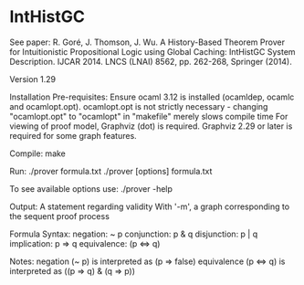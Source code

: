# IntHistGC

See paper: R. Goré, J. Thomson, J. Wu. A History-Based Theorem Prover for Intuitionistic Propositional Logic using Global Caching: IntHistGC System Description. IJCAR 2014. LNCS (LNAI) 8562, pp. 262-268, Springer (2014).

Version 1.29

Installation Pre-requisites:
Ensure ocaml 3.12 is installed (ocamldep, ocamlc and ocamlopt.opt).
    ocamlopt.opt is not strictly necessary -
    changing "ocamlopt.opt" to "ocamlopt" in "makefile" merely slows compile time
For viewing of proof model, Graphviz (dot) is required.
Graphviz 2.29 or later is required for some graph features.

Compile:
    make

Run:
    ./prover formula.txt
    ./prover [options] formula.txt

To see available options use:
    ./prover -help

Output:
    A statement regarding validity
    With '-m', a graph corresponding to the sequent proof process

Formula Syntax:
    negation:       ~ p
    conjunction:    p & q
    disjunction:    p | q
    implication:    p => q
    equivalence:    (p <=> q)

Notes:
    negation (~ p) is interpreted as (p => false)
    equivalence (p <=> q) is interpreted as ((p => q) & (q => p))

